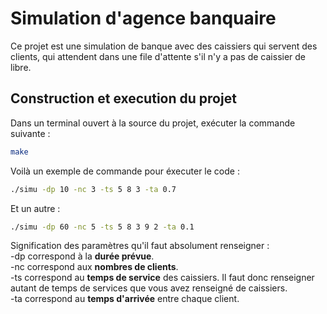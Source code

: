 # Simulation d'agence banquaire

Ce projet est une simulation de banque avec des caissiers qui servent des clients, qui attendent dans une file d'attente s'il n'y a pas de caissier de libre.

## Construction et execution du projet

Dans un terminal ouvert à la source du projet, exécuter la commande suivante :

```bash
make
```

Voilà un exemple de commande pour éxecuter le code :

```bash
./simu -dp 10 -nc 3 -ts 5 8 3 -ta 0.7
```

Et un autre :
```bash
./simu -dp 60 -nc 5 -ts 5 8 3 9 2 -ta 0.1
```

Signification des paramètres qu'il faut absolument renseigner : \
-dp correspond à la **durée prévue**. \
-nc correspond aux **nombres de clients**. \
-ts correspond au **temps de service** des caissiers. Il faut donc renseigner autant de temps de services que vous avez renseigné de caissiers. \
-ta correspond au **temps d'arrivée** entre chaque client.
